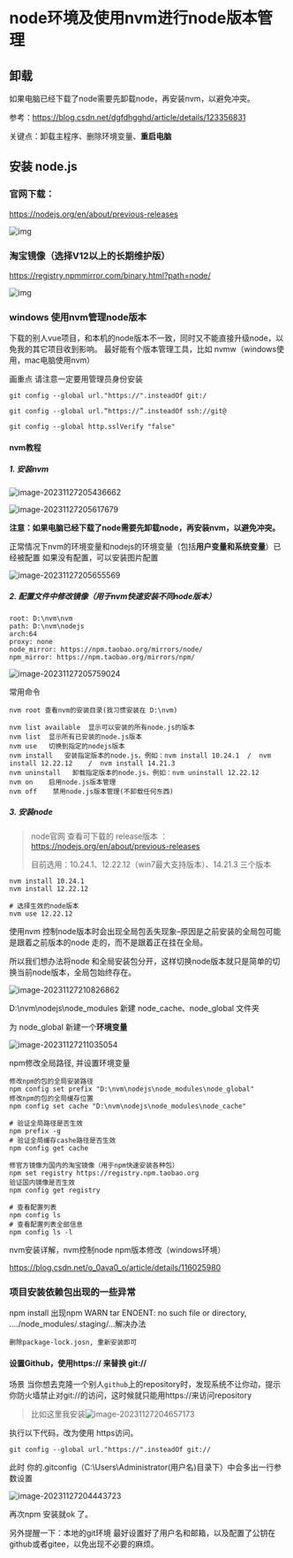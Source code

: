 # node环境及使用nvm进行node版本管理

## 卸载

如果电脑已经下载了node需要先卸载node，再安装nvm，以避免冲突。

参考：https://blog.csdn.net/dgfdhgghd/article/details/123356831

关键点：卸载主程序、删除环境变量、**重启电脑**

## 安装 node.js

### 官网下载：

https://nodejs.org/en/about/previous-releases

![img](https://cdn.nlark.com/yuque/0/2022/png/25763438/1666701660625-14c6ccf0-f3dc-415c-a600-33bc39c13df7.png)

### 淘宝镜像（选择V12以上的长期维护版）

https://registry.npmmirror.com/binary.html?path=node/

![img](https://cdn.nlark.com/yuque/0/2022/png/25763438/1666702601931-74c6c3b1-e3df-4fdf-a97f-00e1143b847c.png)





### windows 使用nvm管理node版本

下载的别人vue项目，和本机的node版本不一致，同时又不能直接升级node，以免我的其它项目收到影响。
最好能有个版本管理工具，比如 nvmw（windows使用，mac电脑使用nvm）

画重点 请注意一定要用管理员身份安装



```
git config --global url."https://".insteadOf git:/

git config --global url.“https://”.insteadOf ssh://git@

git config --global http.sslVerify "false"

```



#### nvm教程 

##### 1. 安装nvm

![image-20231127205436662](http://biji.51automate.cn/blogs/img/202311272054180.png)

![image-20231127205617679](http://biji.51automate.cn/blogs/img/202311272056610.png)

**注意：如果电脑已经下载了node需要先卸载node，再安装nvm，以避免冲突。**

正常情况下nvm的环境变量和nodejs的环境变量（包括**用户变量和系统变量**）已经被配置
如果没有配置，可以安装图片配置

![image-20231127205655569](http://biji.51automate.cn/blogs/img/202311272056688.png)



##### 2. 配置文件中修改镜像（用于nvm快速安装不同node版本）

```
root: D:\nvm\nvm
path: D:\nvm\nodejs
arch:64
proxy: none
node_mirror: https://npm.taobao.org/mirrors/node/
npm_mirror: https://npm.taobao.org/mirrors/npm/
```

![image-20231127205759024](http://biji.51automate.cn/blogs/img/202311272057936.png)



常用命令

```
nvm root 查看nvm的安装目录(我习惯安装在 D:\nvm)

nvm list available  显示可以安装的所有node.js的版本
nvm list  显示所有已安装的node.js版本
nvm use   切换到指定的nodejs版本
nvm install   安装指定版本的node.js，例如：nvm install 10.24.1  /  nvm install 12.22.12    /  nvm install 14.21.3  
nvm uninstall   卸载指定版本的node.js，例如：nvm uninstall 12.22.12
nvm on    启用node.js版本管理
nvm off    禁用node.js版本管理(不卸载任何东西)
```

##### 3. 安装node

> node官网 查看可下载的 release版本 ：https://nodejs.org/en/about/previous-releases
>
> 目前选用：10.24.1、12.22.12（win7最大支持版本）、14.21.3 三个版本

```
nvm install 10.24.1
nvm install 12.22.12

# 选择生效的node版本
nvm use 12.22.12
```



使用nvm 控制node版本时会出现全局包丢失现象–原因是之前安装的全局包可能是跟着之前版本的node 走的，而不是跟着正在挂在全局。

所以我们想办法将node 和全局安装包分开，这样切换node版本就只是简单的切换当前node版本，全局包始终存在。

![image-20231127210826862](http://biji.51automate.cn/blogs/img/202311272108097.png)

D:\nvm\nodejs\node_modules 新建  node_cache、node_global 文件夹

为 node_global 新建一个**环境变量**

![image-20231127211035054](http://biji.51automate.cn/blogs/img/202311272110401.png)



npm修改全局路径, 并设置环境变量

```
修改npm的包的全局安装路径
npm config set prefix "D:\nvm\nodejs\node_modules\node_global"
修改npm的包的全局缓存位置
npm config set cache "D:\nvm\nodejs\node_modules\node_cache"

# 验证全局路径是否生效
npm prefix -g
# 验证全局缓存cashe路径是否生效
npm config get cache

修官方镜像为国内的淘宝镜像（用于npm快速安装各种包）
npm set registry https://registry.npm.taobao.org
验证国内镜像是否生效
npm config get registry

# 查看配置列表
npm config ls
# 查看配置列表全部信息
npm config ls -l
```



nvm安装详解，nvm控制node npm版本修改（windows环境）

https://blog.csdn.net/o_0ava0_o/article/details/116025980



### 项目安装依赖包出现的一些异常

npm install 出现npm WARN tar ENOENT: no such file or directory, ..../node_modules/.staging/...解决办法

```
删除package-lock.josn, 重新安装即可
```

#### 设置Github，使用https:// 来替换 git://

场景 当你想去克隆一个别人`github`上的repository时，发现系统不让你动，提示你防火墙禁止对git://的访问，这时候就只能用https://来访问repository

> 比如这里我安装![image-20231127204657173](http://biji.51automate.cn/blogs/img/202311272046359.png)

执行以下代码，改为使用 https访问。

```
git config --global url."https://".insteadOf git://
```

此时 你的.gitconfig（C:\Users\Administrator(用户名)目录下）中会多出一行参数设置

![image-20231127204443723](http://biji.51automate.cn/blogs/img/202311272047201.png)

再次npm 安装就ok 了。



另外提醒一下：本地的git环境 最好设置好了用户名和邮箱，以及配置了公钥在github或者gitee，以免出现不必要的麻烦。
